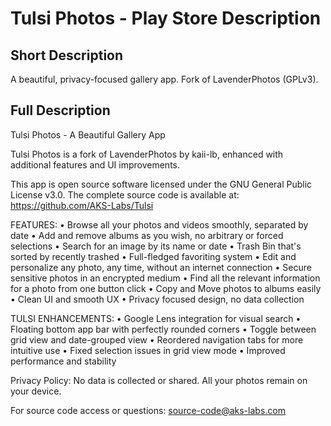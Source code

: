 # Tulsi Photos - Play Store Description

## Short Description
A beautiful, privacy-focused gallery app. Fork of LavenderPhotos (GPLv3).

## Full Description
Tulsi Photos - A Beautiful Gallery App

Tulsi Photos is a fork of LavenderPhotos by kaii-lb, enhanced with additional features and UI improvements.

This app is open source software licensed under the GNU General Public License v3.0.
The complete source code is available at: https://github.com/AKS-Labs/Tulsi

FEATURES:
• Browse all your photos and videos smoothly, separated by date
• Add and remove albums as you wish, no arbitrary or forced selections
• Search for an image by its name or date
• Trash Bin that's sorted by recently trashed
• Full-fledged favoriting system
• Edit and personalize any photo, any time, without an internet connection
• Secure sensitive photos in an encrypted medium
• Find all the relevant information for a photo from one button click
• Copy and Move photos to albums easily
• Clean UI and smooth UX
• Privacy focused design, no data collection

TULSI ENHANCEMENTS:
• Google Lens integration for visual search
• Floating bottom app bar with perfectly rounded corners
• Toggle between grid view and date-grouped view
• Reordered navigation tabs for more intuitive use
• Fixed selection issues in grid view mode
• Improved performance and stability

Privacy Policy: No data is collected or shared. All your photos remain on your device.

For source code access or questions: source-code@aks-labs.com
